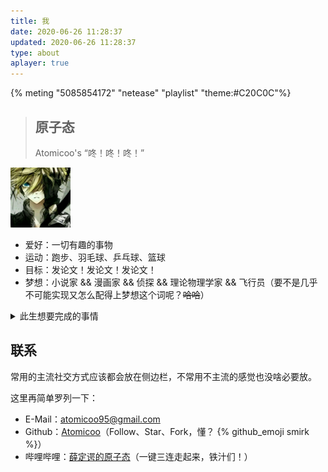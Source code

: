 ```yaml
---
title: 我
date: 2020-06-26 11:28:37
updated: 2020-06-26 11:28:37
type: about
aplayer: true
---
```


{% meting "5085854172" "netease" "playlist" "theme:#C20C0C"%}

> ## 原子态
> 
> Atomicoo's
> “咚！咚！咚！”

<div class="text-center">
  <div class="site-author-avatar">
    <img src="/images/avatar.jpg" alt="portrait" title="ID : 原子态" width="96">
  </div>
</div>

- 爱好：一切有趣的事物
- 运动：跑步、羽毛球、乒乓球、篮球
- 目标：发论文！发论文！发论文！
- 梦想：小说家 && 漫画家 && 侦探 && 理论物理学家 && 飞行员（要不是几乎不可能实现又怎么配得上梦想这个词呢？~~哈哈~~）

<details>
<summary>此生想要完成的事情</summary>

- [ ] 有生之年尝试一次极限运动
- [ ] 学会并精通一种乐器
- [ ] 房车旅行，四海为家地生活一年
- [ ] 成为一个至少自己并不讨厌的人

</details>

## 联系

常用的主流社交方式应该都会放在侧边栏，不常用不主流的感觉也没啥必要放。

这里再简单罗列一下：

- E-Mail：[atomicoo95@gmail.com](mailto:atomicoo95@gmail.com)
- Github：[Atomicoo](https://github.com/atomicoo)（Follow、Star、Fork，懂？ {% github_emoji smirk %}）
- 哔哩哔哩：[薛定谔的原子态](https://space.bilibili.com/409646386)（一键三连走起来，铁汁们！）

